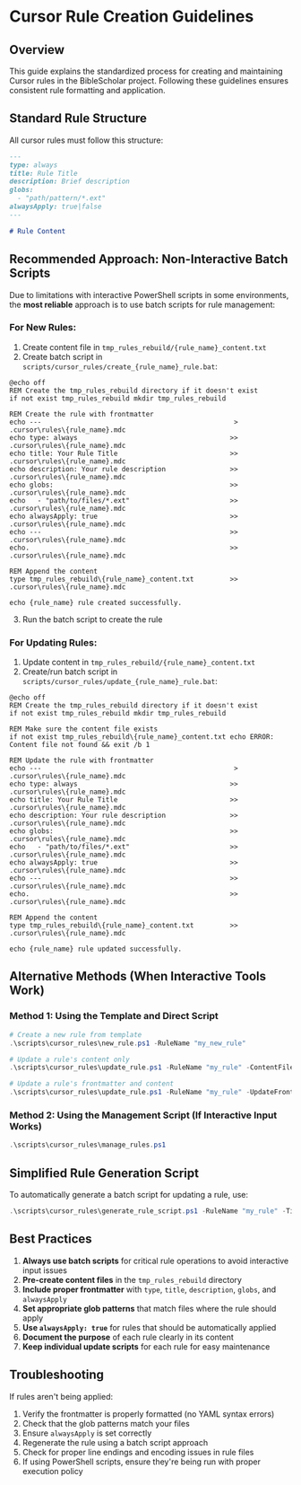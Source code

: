 # Cursor Rule Creation Guidelines

## Overview

This guide explains the standardized process for creating and maintaining Cursor rules in the BibleScholar project. Following these guidelines ensures consistent rule formatting and application.

## Standard Rule Structure

All cursor rules must follow this structure:

```markdown
---
type: always
title: Rule Title
description: Brief description
globs:
  - "path/pattern/*.ext"
alwaysApply: true|false
---

# Rule Content
```

## Recommended Approach: Non-Interactive Batch Scripts

Due to limitations with interactive PowerShell scripts in some environments, the **most reliable** approach is to use batch scripts for rule management:

### For New Rules:

1. Create content file in `tmp_rules_rebuild/{rule_name}_content.txt`
2. Create batch script in `scripts/cursor_rules/create_{rule_name}_rule.bat`:

```batch
@echo off
REM Create the tmp_rules_rebuild directory if it doesn't exist
if not exist tmp_rules_rebuild mkdir tmp_rules_rebuild

REM Create the rule with frontmatter
echo ---                                                > .cursor\rules\{rule_name}.mdc
echo type: always                                      >> .cursor\rules\{rule_name}.mdc
echo title: Your Rule Title                            >> .cursor\rules\{rule_name}.mdc
echo description: Your rule description                >> .cursor\rules\{rule_name}.mdc
echo globs:                                            >> .cursor\rules\{rule_name}.mdc
echo   - "path/to/files/*.ext"                         >> .cursor\rules\{rule_name}.mdc
echo alwaysApply: true                                 >> .cursor\rules\{rule_name}.mdc
echo ---                                               >> .cursor\rules\{rule_name}.mdc
echo.                                                  >> .cursor\rules\{rule_name}.mdc

REM Append the content
type tmp_rules_rebuild\{rule_name}_content.txt         >> .cursor\rules\{rule_name}.mdc

echo {rule_name} rule created successfully.
```

3. Run the batch script to create the rule

### For Updating Rules:

1. Update content in `tmp_rules_rebuild/{rule_name}_content.txt`
2. Create/run batch script in `scripts/cursor_rules/update_{rule_name}_rule.bat`:

```batch
@echo off
REM Create the tmp_rules_rebuild directory if it doesn't exist
if not exist tmp_rules_rebuild mkdir tmp_rules_rebuild

REM Make sure the content file exists
if not exist tmp_rules_rebuild\{rule_name}_content.txt echo ERROR: Content file not found && exit /b 1

REM Update the rule with frontmatter
echo ---                                                > .cursor\rules\{rule_name}.mdc
echo type: always                                      >> .cursor\rules\{rule_name}.mdc
echo title: Your Rule Title                            >> .cursor\rules\{rule_name}.mdc
echo description: Your rule description                >> .cursor\rules\{rule_name}.mdc
echo globs:                                            >> .cursor\rules\{rule_name}.mdc
echo   - "path/to/files/*.ext"                         >> .cursor\rules\{rule_name}.mdc
echo alwaysApply: true                                 >> .cursor\rules\{rule_name}.mdc
echo ---                                               >> .cursor\rules\{rule_name}.mdc
echo.                                                  >> .cursor\rules\{rule_name}.mdc

REM Append the content
type tmp_rules_rebuild\{rule_name}_content.txt         >> .cursor\rules\{rule_name}.mdc

echo {rule_name} rule updated successfully.
```

## Alternative Methods (When Interactive Tools Work)

### Method 1: Using the Template and Direct Script

```powershell
# Create a new rule from template
.\scripts\cursor_rules\new_rule.ps1 -RuleName "my_new_rule"

# Update a rule's content only
.\scripts\cursor_rules\update_rule.ps1 -RuleName "my_rule" -ContentFile "path/to/content.txt"

# Update a rule's frontmatter and content
.\scripts\cursor_rules\update_rule.ps1 -RuleName "my_rule" -UpdateFrontmatter $true -Title "New Title" -Description "New description" -Globs @("glob1", "glob2") -AlwaysApply $true -ContentFile "path/to/content.txt"
```

### Method 2: Using the Management Script (If Interactive Input Works)

```powershell
.\scripts\cursor_rules\manage_rules.ps1
```

## Simplified Rule Generation Script

To automatically generate a batch script for updating a rule, use:

```powershell
.\scripts\cursor_rules\generate_rule_script.ps1 -RuleName "my_rule" -Title "Rule Title" -Description "Rule description" -Globs @("glob1", "glob2") -AlwaysApply $true -ContentFile "path/to/content.txt" -OutputScript "scripts/cursor_rules/update_my_rule.bat"
```

## Best Practices

1. **Always use batch scripts** for critical rule operations to avoid interactive input issues
2. **Pre-create content files** in the `tmp_rules_rebuild` directory
3. **Include proper frontmatter** with `type`, `title`, `description`, `globs`, and `alwaysApply`
4. **Set appropriate glob patterns** that match files where the rule should apply
5. **Use `alwaysApply: true`** for rules that should be automatically applied
6. **Document the purpose** of each rule clearly in its content
7. **Keep individual update scripts** for each rule for easy maintenance

## Troubleshooting

If rules aren't being applied:
1. Verify the frontmatter is properly formatted (no YAML syntax errors)
2. Check that the glob patterns match your files
3. Ensure `alwaysApply` is set correctly
4. Regenerate the rule using a batch script approach
5. Check for proper line endings and encoding issues in rule files
6. If using PowerShell scripts, ensure they're being run with proper execution policy 